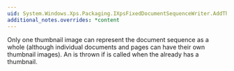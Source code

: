 ```yaml
---
uid: System.Windows.Xps.Packaging.IXpsFixedDocumentSequenceWriter.AddThumbnail(System.Windows.Xps.Packaging.XpsImageType)
additional_notes.overrides: *content
---
```


<p>Only one thumbnail image can represent the document sequence as a whole (although individual documents and pages can have their own thumbnail images). An <xref href="System.InvalidOperationException"></xref> is thrown if <xref href="System.Windows.Xps.Packaging.IXpsFixedDocumentSequenceWriter.AddThumbnail(System.Windows.Xps.Packaging.XpsImageType)"></xref> is called when the <xref href="System.Windows.Documents.FixedDocumentSequence"></xref> already has a thumbnail.</p>


